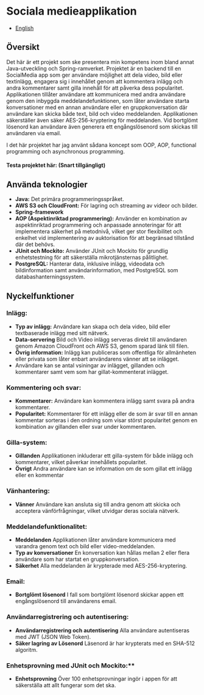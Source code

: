# Sociala medieapplikation 
- [English](README.md)

## Översikt
Det här är ett projekt som ske presentera min kompetens inom bland annat Java-utveckling och Spring-ramverket. 
Projektet är en backend till en SocialMedia app som ger användare möjlighet att dela video, bild eller textinlägg, engagera sig i innehållet genom att kommentera 
inlägg och andra kommentarer samt gilla innehåll för att påverka dess popularitet. Applikationen tillåter användare att
kommunicera med andra användare genom den inbyggda meddelandefunktionen, som låter användare starta konversationer med en annan användare eller 
en gruppkonversation där användare kan skicka både text, bild och video meddelanden. Applikationen säkerställer även säker AES-256-kryptering för meddelanden.
Vid bortglömt lösenord kan användare även generera ett engångslösenord som skickas till användaren via email.

I det här projektet har jag använt sådana koncept som OOP, AOP, functional programming och asynchronous programming.
#### Testa projektet här: (Snart tillgängligt)



## Använda teknologier
- **Java:** Det primära programmeringsspråket.
- **AWS S3 och CloudFront:** För lagring och streaming av videor och bilder.
- **Spring-framework**
- **AOP (Aspektinriktad programmering):** Använder en kombination av aspektinriktad programmering och anpassade annoteringar för att implementera säkerhet på metodnivå, vilket ger stor flexibilitet och enkelhet vid implementering av auktorisation för att begränsad tillstånd där det behövs.
- **JUnit och Mockito:** Använder JUnit och Mockito för grundlig enhetstestning för att säkerställa mikrotjänsternas pålitlighet.
- **PostgreSQL:** Hanterar data, inklusive inlägg, videodata och bildinformation samt användarinformation, med PostgreSQL som databashanterningssystem.

## Nyckelfunktioner
### Inlägg: 
- **Typ av inlägg:** Användare kan skapa och dela video, bild eller textbaserade inlägg med sitt nätverk.
- **Data-servering** Bild och Video inlägg serveras direkt till användaren genom Amazon CloudFront och AWS S3, genom sparad 
    länk till filen.
- **Övrig information:** Inlägg kan publiceras som offentliga för allmänheten eller privata som låter enbart användarens vänner att 
se inlägget.
- Användare kan se antal vsiningar av inlägget, gillanden och kommentarer samt vem som har gillat-kommenterat inlägget.

### Kommentering och svar:
- **Kommentarer:** Användare kan kommentera inlägg samt svara på andra kommentarer.
- **Popularitet:** Kommentarer för ett inlägg eller de som är svar till en annan kommentar sorteras i den ordning som visar störst
 popularitet genom en kombination av gillanden eller svar under kommentaren.

### Gilla-system:
- **Gillanden** Applikationen inkluderar ett gilla-system för både inlägg och kommentarer, vilket påverkar innehållets popularitet.
- **Övrigt** Andra användare kan se information om de som gillat ett inlägg eller en kommentar

### Vänhantering:
- **Vänner** Användare kan ansluta sig till andra genom att skicka och acceptera vänförfrågningar, vilket utvidgar deras sociala nätverk.
### Meddelandefunktionalitet:
- **Meddelanden** Applikationen låter användare kommunicera med varandra genom text och bild eller video-meddelanden.
- **Typ av konversationer** En konversation kan hållas mellan 2 eller flera användare som har startat en gruppkonversation.
- **Säkerhet** Alla meddelanden är krypterade med AES-256-kryptering. 
### Email:
- **Bortglömt lösenord** I fall som bortglömt lösenord skickar appen ett engångslösenord till användarens email. 
### Användarregistrering och autentisering:
- **Användarregistrering och autentisering** Alla användare autentiseras med JWT (JSON Web Token).
- **Säker lagring av Lösenord** Läsenord är har krypterats med en SHA-512 algoritm. 
### Enhetsprovning med JUnit och Mockito:** 
- **Enhetsprovning** Över 100 enhetsprovningar ingör i appen för att säkerställa att allt fungerar som det ska.

